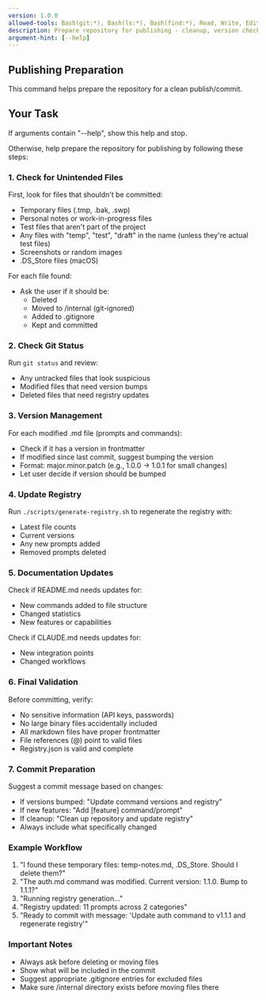 ```yaml
---
version: 1.0.0
allowed-tools: Bash(git:*), Bash(ls:*), Bash(find:*), Read, Write, Edit, Glob, Grep
description: Prepare repository for publishing - cleanup, version checks, and registry updates
argument-hint: [--help]
---
```


## Publishing Preparation

This command helps prepare the repository for a clean publish/commit.

## Your Task

If arguments contain "--help", show this help and stop.

Otherwise, help prepare the repository for publishing by following these steps:

### 1. Check for Unintended Files

First, look for files that shouldn't be committed:
- Temporary files (.tmp, .bak, .swp)
- Personal notes or work-in-progress files
- Test files that aren't part of the project
- Any files with "temp", "test", "draft" in the name (unless they're actual test files)
- Screenshots or random images
- .DS_Store files (macOS)

For each file found:
- Ask the user if it should be:
  - Deleted
  - Moved to /internal (git-ignored)
  - Added to .gitignore
  - Kept and committed

### 2. Check Git Status

Run `git status` and review:
- Any untracked files that look suspicious
- Modified files that need version bumps
- Deleted files that need registry updates

### 3. Version Management

For each modified .md file (prompts and commands):
- Check if it has a version in frontmatter
- If modified since last commit, suggest bumping the version
- Format: major.minor.patch (e.g., 1.0.0 → 1.0.1 for small changes)
- Let user decide if version should be bumped

### 4. Update Registry

Run `./scripts/generate-registry.sh` to regenerate the registry with:
- Latest file counts
- Current versions
- Any new prompts added
- Removed prompts deleted

### 5. Documentation Updates

Check if README.md needs updates for:
- New commands added to file structure
- Changed statistics
- New features or capabilities

Check if CLAUDE.md needs updates for:
- New integration points
- Changed workflows

### 6. Final Validation

Before committing, verify:
- No sensitive information (API keys, passwords)
- No large binary files accidentally included
- All markdown files have proper frontmatter
- File references (@) point to valid files
- Registry.json is valid and complete

### 7. Commit Preparation

Suggest a commit message based on changes:
- If versions bumped: "Update command versions and registry"
- If new features: "Add [feature] command/prompt"
- If cleanup: "Clean up repository and update registry"
- Always include what specifically changed

### Example Workflow

1. "I found these temporary files: temp-notes.md, .DS_Store. Should I delete them?"
2. "The auth.md command was modified. Current version: 1.1.0. Bump to 1.1.1?"
3. "Running registry generation..."
4. "Registry updated: 11 prompts across 2 categories"
5. "Ready to commit with message: 'Update auth command to v1.1.1 and regenerate registry'"

### Important Notes

- Always ask before deleting or moving files
- Show what will be included in the commit
- Suggest appropriate .gitignore entries for excluded files
- Make sure /internal directory exists before moving files there